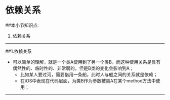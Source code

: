 # 依赖关系
##本小节知识点:
1. 依赖关系

---

##1.依赖关系
- 可以简单的理解，就是一个类A使用到了另一个类B，而这种使用关系是具有偶然性的、临时性的、非常弱的，但是B类的变化会影响到A；
    + 比如某人要过河，需要借用一条船，此时人与船之间的关系就是依赖；
    + 在iOS中表现在代码层面，为类B作为参数被类A在某个method方法中使用；

---


